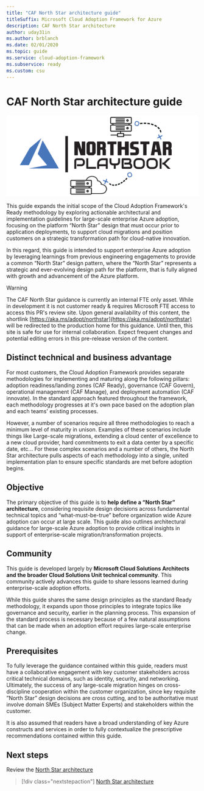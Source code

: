 ```yaml
---
title: "CAF North Star architecture guide"
titleSuffix: Microsoft Cloud Adoption Framework for Azure
description: CAF North Star architecture
author: uday31in
ms.author: brblanch
ms.date: 02/01/2020
ms.topic: guide
ms.service: cloud-adoption-framework
ms.subservice: ready
ms.custom: csu
---
```


# CAF North Star architecture guide

![CAF North Star architecture guide](./media/icon.png)

This guide expands the initial scope of the Cloud Adoption Framework's Ready methodology by exploring actionable architectural and implementation guidelines for large-scale enterprise Azure adoption, focusing on the platform “North Star” design that must occur prior to application deployments, to support cloud migrations and position customers on a strategic transformation path for cloud-native innovation.

In this regard, this guide is intended to support enterprise Azure adoption by leveraging learnings from previous engineering engagements to provide a common “North Star” design pattern, where the “North Star” represents a strategic and ever-evolving design path for the platform, that is fully aligned with growth and advancement of the Azure platform.

> [!WARNING]
> The CAF North Star guidance is currently an internal FTE only asset. While in development it is not customer ready & requires Microsoft FTE access to access this PR's review site. Upon general availability of this content, the shortlink [https://aka.ms/adopt/northstar](https://aka.ms/adopt/northstar) will be redirected to the production home for this guidance. Until then, this site is safe for use for internal collaboration. Expect frequent changes and potential editing errors in this pre-release version of the content.

## Distinct technical and business advantage

For most customers, the Cloud Adoption Framework provides separate methodologies for implementing and maturing along the following pillars: adoption readiness/landing zones (CAF Ready), governance (CAF Govern), operational management (CAF Manage), and deployment automation (CAF innovate). In the standard approach featured throughout the framework, each methodology progresses at it's own pace based on the adoption plan and each teams' existing processes.

However, a number of scenarios require all three methodologies to reach a minimum level of maturity in unison. Examples of these scenarios include things like Large-scale migrations, extending a cloud center of excellence to a new cloud provider, hard commitments to exit a data center by a specific date, etc... For these complex scenarios and a number of others, the North Star architecture pulls aspects of each methodology into a single, united implementation plan to ensure specific standards are met before adoption begins.

## Objective

The primary objective of this guide is to **help define a “North Star” architecture**, considering requisite design decisions across fundamental technical topics and “what-must-be-true” before organization wide Azure adoption can occur at large scale. This guide also outlines architectural guidance for large-scale Azure adoption to provide critical insights in support of enterprise-scale migration/transformation projects.

## Community

This guide is developed largely by **Microsoft Cloud Solutions Architects and the broader Cloud Solutions Unit technical community**. This community actively advances this guide to share lessons learned during enterprise-scale adoption efforts.

While this guide shares the same design principles as the standard Ready methodology, it expands upon those principles to integrate topics like governance and security, earlier in the planning process. This expansion of the standard process is necessary because of a few natural assumptions that can be made when an adoption effort requires large-scale enterprise change.

## Prerequisites

To fully leverage the guidance contained within this guide, readers must have a collaborative engagement with key customer stakeholders across critical technical domains, such as identity, security, and networking. Ultimately, the success of any large-scale migration hinges on cross-discipline cooperation within the customer organization, since key requisite ”North Star” design decisions are cross cutting, and to be authoritative must involve domain SMEs (Subject Matter Experts) and stakeholders within the customer.

It is also assumed that readers have a broad understanding of key Azure constructs and services in order to fully contextualize the prescriptive recommendations contained within this guide.

## Next steps

Review the [North Star architecture](./northstar-architecture.md)

> [!div class="nextstepaction"]
> [North Star architecture](./northstar-architecture.md)
